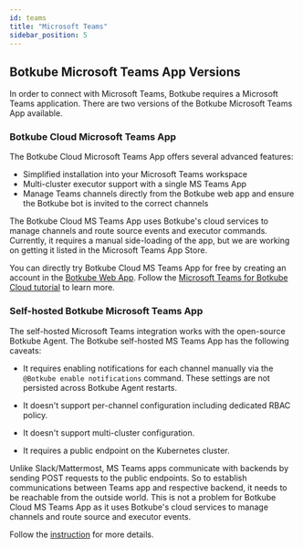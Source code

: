 ```yaml
---
id: teams
title: "Microsoft Teams"
sidebar_position: 5
---
```


## Botkube Microsoft Teams App Versions

In order to connect with Microsoft Teams, Botkube requires a Microsoft Teams application. There are two versions of the Botkube Microsoft Teams App available.

### Botkube Cloud Microsoft Teams App

The Botkube Cloud Microsoft Teams App offers several advanced features:

- Simplified installation into your Microsoft Teams workspace
- Multi-cluster executor support with a single MS Teams App
- Manage Teams channels directly from the Botkube web app and ensure the Botkube bot is invited to the correct channels

The Botkube Cloud MS Teams App uses Botkube's cloud services to manage channels and route source events and executor commands. Currently, it requires a manual side-loading of the app, but we are working on getting it listed in the Microsoft Teams App Store.

You can directly try Botkube Cloud MS Teams App for free by creating an account in the [Botkube Web App](https://app.botkube.io). Follow the [Microsoft Teams for Botkube Cloud tutorial](cloud.mdx) to learn more.

### Self-hosted Botkube Microsoft Teams App

The self-hosted Microsoft Teams integration works with the open-source Botkube Agent. The Botkube self-hosted MS Teams App has the following caveats:

- It requires enabling notifications for each channel manually via the `@Botkube enable notifications` command. These settings are not persisted across Botkube Agent restarts.

- It doesn't support per-channel configuration including dedicated RBAC policy.
- It doesn't support multi-cluster configuration.
- It requires a public endpoint on the Kubernetes cluster.

Unlike Slack/Mattermost, MS Teams apps communicate with backends by sending POST requests to the public endpoints. So to establish communications between Teams app and respective backend, it needs to be reachable from the outside world. This is not a problem for Botkube Cloud MS Teams App as it uses Botkube's cloud services to manage channels and route source and executor events.

Follow the [instruction](self-hosted.md) for more details.
